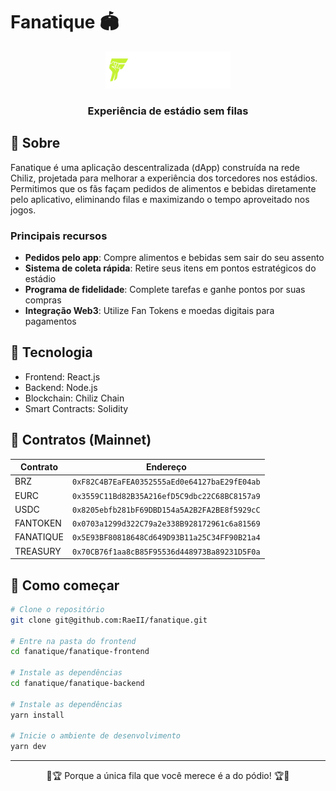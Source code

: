 # Fanatique 🏟️

<div align="center">
  <img src="./fanatique-frontend/public/logo-header.png" alt="Fanatique Logo" width="200"/>
  <h3>Experiência de estádio sem filas</h3>
</div>

## 📱 Sobre

Fanatique é uma aplicação descentralizada (dApp) construída na rede Chiliz, projetada para melhorar a experiência dos torcedores nos estádios. Permitimos que os fãs façam pedidos de alimentos e bebidas diretamente pelo aplicativo, eliminando filas e maximizando o tempo aproveitado nos jogos.

### Principais recursos

- **Pedidos pelo app**: Compre alimentos e bebidas sem sair do seu assento
- **Sistema de coleta rápida**: Retire seus itens em pontos estratégicos do estádio
- **Programa de fidelidade**: Complete tarefas e ganhe pontos por suas compras
- **Integração Web3**: Utilize Fan Tokens e moedas digitais para pagamentos

## 🔧 Tecnologia

- Frontend: React.js
- Backend: Node.js
- Blockchain: Chiliz Chain
- Smart Contracts: Solidity

## 🔗 Contratos (Mainnet)

| Contrato | Endereço |
|----------|----------|
| BRZ | `0xF82C4B7EaFEA0352555aEd0e64127baE29fE04ab` |
| EURC | `0x3559C11Bd82B35A216efD5C9dbc22C68BC8157a9` |
| USDC | `0x8205ebfb281bF69DBD154a5A2B2FA2BE8f5929cC` |
| FANTOKEN | `0x0703a1299d322C79a2e338B928172961c6a81569` |
| FANATIQUE | `0x5E93BF80818648Cd649D93B11a25C34FF90B21a4` |
| TREASURY | `0x70CB76f1aa8cB85F95536d448973Ba89231D5F0a` |

## 🚀 Como começar

```bash
# Clone o repositório
git clone git@github.com:RaeII/fanatique.git

# Entre na pasta do frontend
cd fanatique/fanatique-frontend

# Instale as dependências
cd fanatique/fanatique-backend

# Instale as dependências
yarn install

# Inicie o ambiente de desenvolvimento
yarn dev
```
---

<div align="center">
  <p>🦉🏆 Porque a única fila que você merece é a do pódio! 🏆🦉</p>
</div>

